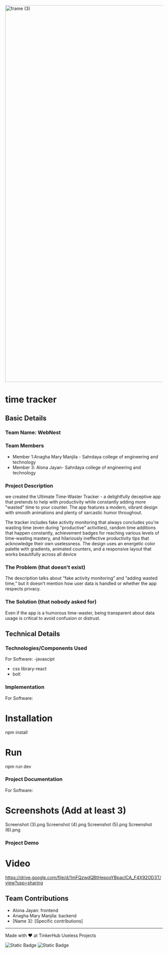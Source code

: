 <img width="3188" height="1202" alt="frame (3)" src="https://github.com/user-attachments/assets/517ad8e9-ad22-457d-9538-a9e62d137cd7" />


# time tracker


## Basic Details
### Team Name: WebNest


### Team Members
- Member 1:Anagha Mary Manjila - Sahrdaya college of engineering and technology
- Member 3: Alona Jayan- Sahrdaya college of engineering and technology

### Project Description
we created the Ultimate Time-Waster Tracker - a delightfully deceptive app that pretends to help with productivity while constantly adding more "wasted" time to your counter. The app features a modern, vibrant design with smooth animations and plenty of sarcastic humor throughout.

The tracker includes fake activity monitoring that always concludes you're wasting time (even during "productive" activities), random time additions that happen constantly, achievement badges for reaching various levels of time-wasting mastery, and hilariously ineffective productivity tips that acknowledge their own uselessness. The design uses an energetic color palette with gradients, animated counters, and a responsive layout that works beautifully across all device


### The Problem (that doesn't exist)
The description talks about “fake activity monitoring” and “adding wasted time,” but it doesn’t mention how user data is handled or whether the app respects privacy.

### The Solution (that nobody asked for)
Even if the app is a humorous time-waster, being transparent about data usage is critical to avoid confusion or distrust.

## Technical Details
### Technologies/Components Used
For Software:
-javascipt
- css
library-react
- bolt


### Implementation
For Software:
# Installation
npm install

# Run
npm run dev

### Project Documentation
For Software:

# Screenshots (Add at least 3)
Screenshot (3).png
Screenshot (4).png
Screenshot (5).png
Screenshot (6).png

### Project Demo
# Video
https://drive.google.com/file/d/1mFQzwdQBtHepooYBpacICA_F4X92OD3T/view?usp=sharing


## Team Contributions
- Alona Jayan: frontend
- Anagha Mary Manjila: backend
- [Name 3]: [Specific contributions]

---
Made with ❤️ at TinkerHub Useless Projects 

![Static Badge](https://img.shields.io/badge/TinkerHub-24?color=%23000000&link=https%3A%2F%2Fwww.tinkerhub.org%2F)
![Static Badge](https://img.shields.io/badge/UselessProjects--25-25?link=https%3A%2F%2Fwww.tinkerhub.org%2Fevents%2FQ2Q1TQKX6Q%2FUseless%2520Projects)


